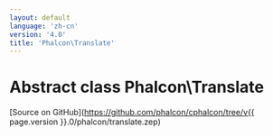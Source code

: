 ```yaml
---
layout: default
language: 'zh-cn'
version: '4.0'
title: 'Phalcon\Translate'
---
```


# Abstract class **Phalcon\Translate**

[Source on GitHub](https://github.com/phalcon/cphalcon/tree/v{{ page.version }}.0/phalcon/translate.zep)